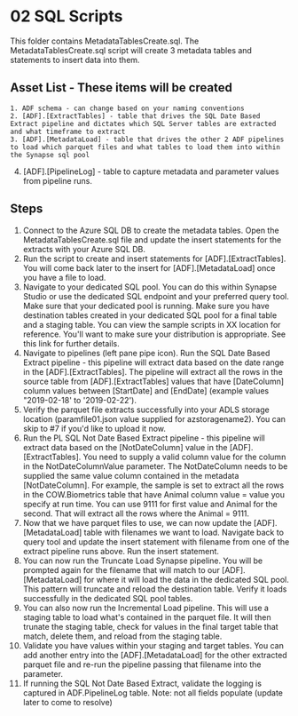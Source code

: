 # 02 SQL Scripts
This folder contains MetadataTablesCreate.sql.  The MetadataTablesCreate.sql script will create 3 metadata tables and statements to insert data into them.  

## Asset List - These items will be created 
	1. ADF schema - can change based on your naming conventions
	2. [ADF].[ExtractTables] - table that drives the SQL Date Based Extract pipeline and dictates which SQL Server tables are extracted and what timeframe to extract
	3. [ADF].[MetadataLoad] - table that drives the other 2 ADF pipelines to load which parquet files and what tables to load them into within the Synapse sql pool 
  4. [ADF].[PipelineLog] - table to capture metadata and parameter values from pipeline runs. 

## Steps 
1. Connect to the Azure SQL DB to create the metadata tables.  Open the MetadataTablesCreate.sql file and update the insert statements for the extracts with your Azure SQL DB.  
2. Run the script to create and insert statements for [ADF].[ExtractTables].  You will come back later to the insert for [ADF].[MetadataLoad] once you have a file to load.  
3. Navigate to your dedicated SQL pool.  You can do this within Synapse Studio or use the dedicated SQL endpoint and your preferred query tool.  Make sure that your dedicated pool is running.  Make sure you have destination tables created in your dedicated SQL pool for a final table and a staging table.  You can view the sample scripts in XX location for reference.  You'll want to make sure your distribution is appropriate.  See this link for further details.  
4.  Navigate to pipelines (left pane pipe icon).  Run the SQL Date Based Extract pipeline - this pipeline will extract data based on the date range in the [ADF].[ExtractTables].  The pipeline will extract all the rows in the source table from [ADF].[ExtractTables] values that have [DateColumn] column values between [StartDate] and [EndDate] (example values "2019-02-18' to '2019-02-22').  
5.  Verify the parquet file extracts successfully into your ADLS storage location (paramfile01.json value supplied for azstoragename2).  You can skip to #7 if you'd like to upload it now. 
6.  Run the PL SQL Not Date Based Extract pipeline - this pipeline will extract data based on the [NotDateColumn] value in the [ADF].[ExtractTables].  You need to supply a valid column value for the column in the NotDateColumnValue parameter.  The NotDateColumn needs to be supplied the same value column contained in the metadata [NotDateColumn].  For example, the sample is set to extract all the rows in the COW.Biometrics table that have Animal column value = value you specify at run time.  You can use 9111 for first value and Animal for the second. That will extract all the rows where the Animal = 9111.  
7.  Now that we have parquet files to use, we can now update the [ADF].[MetadataLoad] table with filenames we want to load.  Navigate back to query tool and update the insert statement with filename from one of the extract pipeline runs above.  Run the insert statement.  
8.  You can now run the Truncate Load Synapse pipeline.  You will be prompted again for the filename that will match to our [ADF].[MetadataLoad] for where it will load the data in the dedicated SQL pool.  This pattern will truncate and reload the destination table.  Verify it loads successfully in the dedicated SQL pool tables. 
9.  You can also now run the Incremental Load pipeline.  This will use a staging table to load what's contained in the parquet file.  It will then trunate the staging table, check for values in the final target table that match, delete them, and reload from the staging table.  
10.  Validate you have values within your staging and target tables.  You can add another entry into the [ADF].[MetadataLoad] for the other extracted parquet file and re-run the pipeline passing that filename into the parameter.  
11. If running the SQL Not Date Based Extract, validate the logging is captured in ADF.PipelineLog table. Note: not all fields populate (update later to come to resolve)
  
	